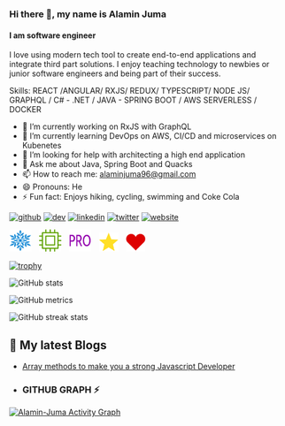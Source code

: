 ### Hi there 👋, my name is Alamin Juma
#### I am software engineer
<!-- ![I am software engineer](https://arturssmirnovs.github.io/github-profile-readme-generator/images/banner.png) -->

I love using modern tech tool to create end-to-end applications and integrate third part solutions. I enjoy teaching technology to newbies or junior software engineers and being part of their success. 

Skills:  REACT /ANGULAR/ RXJS/ REDUX/ TYPESCRIPT/ NODE JS/ GRAPHQL /  C# - .NET / JAVA - SPRING BOOT / AWS SERVERLESS / DOCKER

- 🔭 I’m currently working on RxJS with GraphQL  
- 🌱 I’m currently learning DevOps on AWS, CI/CD and microservices on Kubenetes 
- 🤔 I’m looking for help with architecting a high end application   
- 💬 Ask me about Java, Spring Boot and Quacks 
- 📫 How to reach me: alaminjuma96@gmail.com 
- 😄 Pronouns: He 
- ⚡ Fun fact: Enjoys hiking, cycling, swimming and Coke Cola 


[<img src='https://cdn.jsdelivr.net/npm/simple-icons@3.0.1/icons/github.svg' alt='github' height='40'>](https://github.com/alamin-juma)  [<img src='https://cdn.jsdelivr.net/npm/simple-icons@3.0.1/icons/hashnode.svg' alt='dev' height='40'>](https://magotialamin.hashnode.dev/)  [<img src='https://cdn.jsdelivr.net/npm/simple-icons@3.0.1/icons/linkedin.svg' alt='linkedin' height='40'>](https://www.linkedin.com/in/alamin-juma-401911151//)  [<img src='https://cdn.jsdelivr.net/npm/simple-icons@3.0.1/icons/twitter.svg' alt='twitter' height='40'>](https://twitter.com/@254Alamin)  [<img src='https://cdn.jsdelivr.net/npm/simple-icons@3.0.1/icons/icloud.svg' alt='website' height='40'>](https://sites.google.com/view/alaminportfolio/projects?authuser=0)  

<a href='https://archiveprogram.github.com/'><img src='https://raw.githubusercontent.com/acervenky/animated-github-badges/master/assets/acbadge.gif' width='40' height='40'></a> <a href='https://docs.github.com/en/developers'><img src='https://raw.githubusercontent.com/acervenky/animated-github-badges/master/assets/devbadge.gif' width='40' height='40'></a> <a href='https://github.com/pricing'><img src='https://raw.githubusercontent.com/acervenky/animated-github-badges/master/assets/pro.gif' width='40' height='40'></a> <a href='https://stars.github.com/'><img src='https://raw.githubusercontent.com/acervenky/animated-github-badges/master/assets/starbadge.gif' width='35' height='35'></a> <a href='https://docs.github.com/en/github/supporting-the-open-source-community-with-github-sponsors'><img src='https://raw.githubusercontent.com/acervenky/animated-github-badges/master/assets/sponsorbadge.gif' width='35' height='35'></a> 

[![trophy](https://github-profile-trophy.vercel.app/?username=alamin-juma)](https://github.com/ryo-ma/github-profile-trophy)

<!-- [![Top Langs](https://github-readme-stats.vercel.app/api/top-langs/?username=alamin-juma)](https://github.com/anuraghazra/github-readme-stats)
 -->
![GitHub stats](https://github-readme-stats.vercel.app/api?username=alamin-juma&show_icons=true&count_private=true)  

<!-- ![GitHub Activity Graph](https://activity-graph.herokuapp.com/graph?username=alamin-juma)  
 -->
![GitHub metrics](https://metrics.lecoq.io/alamin-juma)  

![GitHub streak stats](https://github-readme-streak-stats.herokuapp.com/?user=alamin-juma)  

<!-- ![Profile views](https://gpvc.arturio.dev/alamin-juma)  
 -->
## 📗 My latest Blogs
- [Array methods to make you a strong Javascript Developer](https://dev.to/alaminjuma/javascript-array-methods-to-master-1kgl)

- ### GITHUB GRAPH ⚡
<a href="https://github.com/Alamin-Juma"><img alt="Alamin-Juma Activity Graph" src="https://activity-graph.herokuapp.com/graph?username=Alamin-Juma&custom_title=Alamin-Juma's%20Contribution%20Graph&theme=react-dark" /></a>
